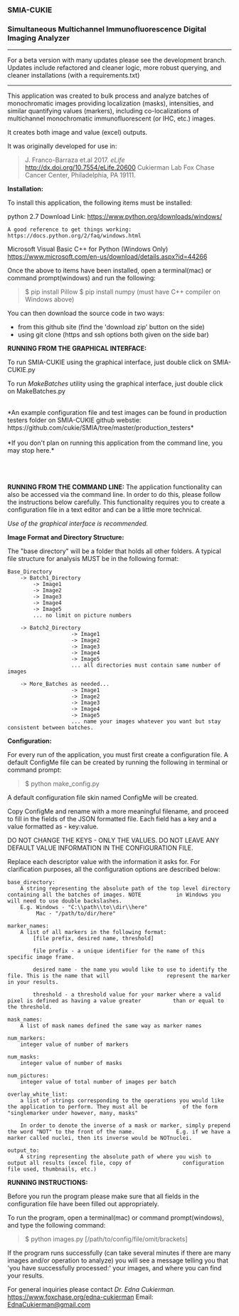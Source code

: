 ### SMIA-CUKIE

### Simultaneous Multichannel Immunofluorescence Digital Imaging Analyzer

------------------------------------------------------------------

For a beta version with many updates please see the development branch. Updates include refactored and cleaner logic, more robust querying, and cleaner installations (with a requirements.txt)

------------------------------------------------------------------


This application was created to bulk process and analyze batches of monochromatic images providing localization (masks), intensities, and similar quantifying values (markers), including co-localizations of multichannel monochromatic immunofluorescent (or IHC, etc.) images.

It creates both image and value (excel) outputs.  

It was originally developed for use in:
>	J. Franco-Barraza et.al 2017. *eLife* http://dx.doi.org/10.7554/eLife.20600 
>       Cukierman Lab
>	Fox Chase Cancer Center, Philadelphia, PA 19111.





**Installation:**

To install this application, the following items must be installed:

python 2.7
	Download Link:
	https://www.python.org/downloads/windows/

	A good reference to get things working:
	https://docs.python.org/2/faq/windows.html

Microsoft Visual Basic C++ for Python (Windows Only)
	https://www.microsoft.com/en-us/download/details.aspx?id=44266

Once the above to items have been installed, open a terminal(mac) or command prompt(windows) and run the following:
>	$ pip install Pillow
>	$ pip install numpy (must have C++ compiler on Windows above)



You can then download the source code in two ways:
* from this github site (find the 'download zip' button on the side)
* using git clone (https and ssh options both given on the side bar)



**RUNNING FROM THE GRAPHICAL INTERFACE:**

To run SMIA-CUKIE using the graphical interface, just double click on SMIA-CUKIE.py

To run _MakeBatches_ utility using the graphical interface, just double click on MakeBatches.py

<br>
*An example configuration file and test images can be found in production testers folder on SMIA-CUKIE github webstie: https://github.com/cukie/SMIA/tree/master/production_testers*
<br>
<br>
*If you don't plan on running this application from the command line, you may stop here.*
<br>
<br>
<br>
<br>
 



**RUNNING FROM THE COMMAND LINE:**
The application functionality can also be accessed via the command line. In order to do this,
please follow the instructions below carefully. This functionality requires you to create a 
configuration file in a text editor and can be a little more technical. 

*Use of the graphical interface is recommended.*

**Image Format and Directory Structure:**

The "base directory" will be a folder that holds all other folders. A typical file structure for analysis MUST be in the following format:

	Base_Directory
		-> Batch1_Directory
			-> Image1
			-> Image2
			-> Image3
			-> Image4
			-> Image5
			... no limit on picture numbers

		-> Batch2_Directory
                        -> Image1
                        -> Image2
                        -> Image3
                        -> Image4
                        -> Image5
                        ... all directories must contain same number of images

		-> More_Batches as needed...
                        -> Image1
                        -> Image2
                        -> Image3
                        -> Image4
                        -> Image5
                        ... name your images whatever you want but stay consistent between batches. 


**Configuration:**

For every run of the application, you must first create a configuration file. A default ConfigMe file can be created by running the following in terminal or command prompt:
	
> 	$ python make_config.py

A default configuration file skin named ConfigMe will be created.

Copy ConfigMe and rename with a more meaningful filename, and proceed to fill in the fields of the JSON formatted file. Each field has a key and a value formatted as - key:value.

DO NOT CHANGE THE KEYS - ONLY THE VALUES. DO NOT LEAVE ANY DEFAULT VALUE INFORMATION IN THE CONFIGURATION FILE.

Replace each descriptor value with the information it asks for. For clarification purposes, all the configuration options are described below:
	
	base_directory: 
		A string representing the absolute path of the top level directory containing all the batches of images. NOTE 			in Windows you will need to use double backslashes.
		E.g. Windows - "C:\\path\\to\\dir\\here"
			 Mac - "/path/to/dir/here"

	marker_names:
		A list of all markers in the following format:
			[file prefix, desired name, threshold]

			file prefix - a unique identifier for the name of this specific image frame. 

			desired name - the name you would like to use to identify the file. This is the name that will 					represent the marker in your results. 

			threshold - a threshold value for your marker where a valid pixel is defined as having a value greater 			than or equal to the threshold. 

	mask_names:
		A list of mask names defined the same way as marker names

	num_markers: 
		integer value of number of markers 

	num_masks:
		integer value of number of masks

	num_pictures:
		integer value of total number of images per batch

	overlay_white_list:
		a list of strings corresponding to the operations you would like the application to perform. They must all be 			of the form "singlemarker under however, many, masks"

		In order to denote the inverse of a mask or marker, simply prepend the word "NOT" to the front of the name. 			E.g. if we have a marker called nuclei, then its inverse would be NOTnuclei. 

	output_to:
		A string representing the absolute path of where you wish to output all results (excel file, copy of 				configuration file used, thumbnails, etc.)


**RUNNING INSTRUCTIONS:**

Before you run the program please make sure that all fields in the configuration file have been filled out appropriately. 

To run the program, open a terminal(mac) or command prompt(windows), and type the following command:
	
>	$ python images.py [/path/to/config/file/omit/brackets]

If the program runs successfully (can take several minutes if there are many images and/or operation to analyze) you will see a message telling you that 'you have successfully processed:' your images, and where you can find your results. 

For general inquiries please contact *Dr. Edna Cukierman.*
https://www.foxchase.org/edna-cukierman
Email: EdnaCukierman@gmail.com

